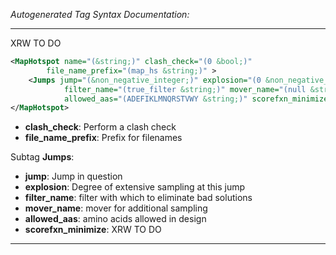 _Autogenerated Tag Syntax Documentation:_

---
XRW TO DO

```xml
<MapHotspot name="(&string;)" clash_check="(0 &bool;)"
        file_name_prefix="(map_hs &string;)" >
    <Jumps jump="(&non_negative_integer;)" explosion="(0 &non_negative_integer;)"
            filter_name="(true_filter &string;)" mover_name="(null &string;)"
            allowed_aas="(ADEFIKLMNQRSTVWY &string;)" scorefxn_minimize="(&string;)" />
</MapHotspot>
```

-   **clash_check**: Perform a clash check
-   **file_name_prefix**: Prefix for filenames


Subtag **Jumps**:   

-   **jump**: Jump in question
-   **explosion**: Degree of extensive sampling at this jump
-   **filter_name**: filter with which to eliminate bad solutions
-   **mover_name**: mover for additional sampling
-   **allowed_aas**: amino acids allowed in design
-   **scorefxn_minimize**: XRW TO DO

---
